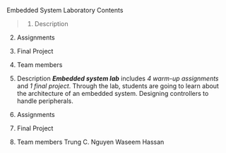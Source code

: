 Embedded System Laboratory
Contents
>1. Description
2. Assignments
3. Final Project
4. Team members

1. Description
   **_Embedded system lab_** includes _4 warm-up assignments_ and _1 final project_.
   Through the lab, students are going to learn about the architecture of an embedded system.
   Designing controllers to handle peripherals. 
   
2. Assignments
  
3. Final Project
  
4. Team members
  Trung C. Nguyen
  Waseem Hassan
